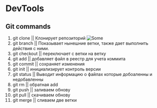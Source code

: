 # DevTools

## Git commands

1. git clone || Клонирует репозиторий
   ![Some](https://github.com/51Sirius/Devtools/blob/develop/clone.png)
2. git branch || Показывает нынешние ветки, также дает выполнить действия с ними.
3. git checkout || переключает с ветки на ветку
4. git add || добавляет файл в реестр для учета коммита
5. git commit || сохраняет изменения
6. git init || инициализирует контроль версии
7. git status || Выводит информацию о файлах которые добоаленны и недобавленны
8. git rm || обратная add
9. git push || заливаем обнову
10. git pull || скачиваем обнову
11. git merge || сливаем две ветки
